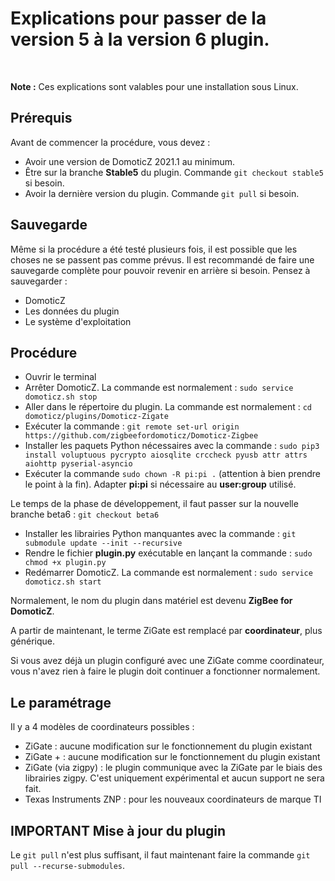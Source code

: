 
# Explications pour passer de la version 5 à la version 6 plugin.

</br>

__Note :__ Ces explications sont valables pour une installation sous Linux.

## Prérequis

Avant de commencer la procédure, vous devez :

* Avoir une version de DomoticZ 2021.1 au minimum.
* Être sur la branche __Stable5__ du plugin. Commande `git checkout stable5` si besoin.
* Avoir la dernière version du plugin. Commande `git pull` si besoin.


## Sauvegarde

Même si la procédure a été testé plusieurs fois, il est possible que les choses ne se passent pas comme prévus.
Il est recommandé de faire une sauvegarde complète pour pouvoir revenir en arrière si besoin.
Pensez à sauvegarder :

* DomoticZ
* Les données du plugin
* Le système d'exploitation


## Procédure

* Ouvrir le terminal
* Arrêter DomoticZ. La commande est normalement : `sudo service domoticz.sh stop`
* Aller dans le répertoire du plugin. La commande est normalement : `cd domoticz/plugins/Domoticz-Zigate`
* Exécuter la commande : `git remote set-url origin https://github.com/zigbeefordomoticz/Domoticz-Zigbee`
* Installer les paquets Python nécessaires avec la commande : `sudo pip3 install voluptuous pycrypto aiosqlite crccheck pyusb attr attrs aiohttp pyserial-asyncio`
* Exécuter la commande `sudo chown -R pi:pi .` (attention à bien prendre le point à la fin). Adapter __pi:pi__ si nécessaire au __user:group__ utilisé.

Le temps de la phase de développement, il faut passer sur la nouvelle branche beta6 : `git checkout beta6`

* Installer les librairies Python manquantes avec la commande : `git submodule update --init --recursive`
* Rendre le fichier __plugin.py__ exécutable en lançant la commande : `sudo chmod +x plugin.py`
* Redémarrer DomoticZ. La commande est normalement : `sudo service domoticz.sh start`

Normalement, le nom du plugin dans matériel est devenu __ZigBee for DomoticZ__.

A partir de maintenant, le terme ZiGate est remplacé par __coordinateur__, plus générique.

Si vous avez déjà un plugin configuré avec une ZiGate comme coordinateur, vous n'avez rien à faire le plugin doit continuer a fonctionner normalement.

## Le paramétrage

Il y a 4 modèles de coordinateurs possibles :

* ZiGate : aucune modification sur le fonctionnement du plugin existant
* ZiGate + : aucune modification sur le fonctionnement du plugin existant
* ZiGate (via zigpy) : le plugin communique avec la ZiGate par le biais des librairies zigpy. C'est uniquement expérimental et aucun support ne sera fait.
* Texas Instruments ZNP : pour les nouveaux coordinateurs de marque TI



## IMPORTANT Mise à jour du plugin

Le `git pull` n'est plus suffisant, il faut maintenant faire la commande `git pull --recurse-submodules`.
